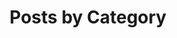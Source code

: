 ---
title: "Posts by Category"
layout: categories
permalink: posts/categories
author_profile: true
---